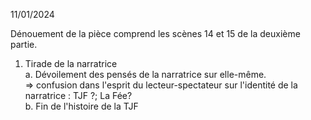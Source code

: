 11/01/2024

Dénouement de la pièce comprend les scènes 14 et 15 de la deuxième partie.

1. Tirade de la narratrice  
	a. Dévoilement des pensés de la narratrice sur elle-même.  
	 => confusion dans l'esprit du lecteur-spectateur sur l'identité de la narratrice : TJF ?; La Fée?  
	b. Fin de l'histoire de la TJF  
